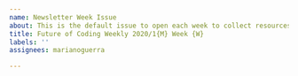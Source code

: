 ```yaml
---
name: Newsletter Week Issue
about: This is the default issue to open each week to collect resources
title: Future of Coding Weekly 2020/1{M} Week {W} 
labels: ''
assignees: marianoguerra

---
```


